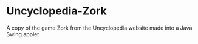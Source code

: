 # Uncyclopedia-Zork
A copy of the game Zork from the Uncyclopedia website made into a Java Swing applet

